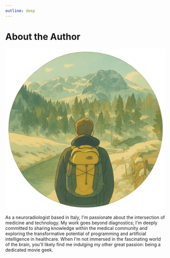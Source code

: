 ```yaml
---
outline: deep
---
```

# About the Author

![image](/author.png)

As a neuroradiologist based in Italy, I'm passionate about the intersection of medicine and technology. My work goes beyond diagnostics; I'm deeply committed to sharing knowledge within the medical community and exploring the transformative potential of programming and artificial intelligence in healthcare. When I'm not immersed in the fascinating world of the brain, you'll likely find me indulging my other great passion: being a dedicated movie geek.